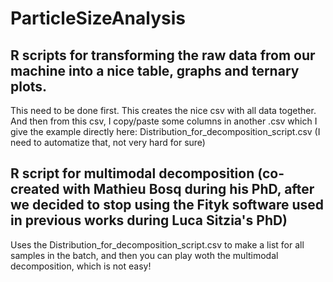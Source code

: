 # ParticleSizeAnalysis
## R scripts for transforming the raw data from our machine into a nice table, graphs and ternary plots. 
This need to be done first. This creates the nice csv with all data together. And then from this csv, I copy/paste some columns in another .csv which I give the example directly here: Distribution_for_decomposition_script.csv (I need to automatize that, not very hard for sure)

## R script for multimodal decomposition (co-created with Mathieu Bosq during his PhD, after we decided to stop using the Fityk software used in previous works during Luca Sitzia's PhD)
Uses the Distribution_for_decomposition_script.csv to make a list for all samples in the batch, and then you can play woth the multimodal decomposition, which is not easy!
